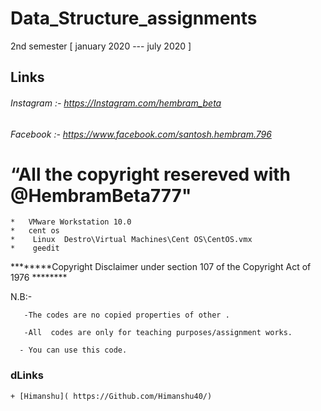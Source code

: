 # Data_Structure_assignments
2nd semester [ january 2020 ---  july  2020   ]

## Links

   ###### Instagram :- https://Instagram.com/hembram_beta
   ###### Facebook  :- https://www.facebook.com/santosh.hembram.796
   

# “All the copyright resereved with @HembramBeta777"




	*   VMware Workstation 10.0
	*   cent os
	*    Linux  Destro\Virtual Machines\Cent OS\CentOS.vmx
	*    geedit
	
********Copyright Disclaimer under section 107 of the Copyright Act of 1976 ********

N.B:-

       -The codes are no copied properties of other .

       -All  codes are only for teaching purposes/assignment works.

      - You can use this code.
### dLinks

	+ [Himanshu]( https://Github.com/Himanshu40/)



